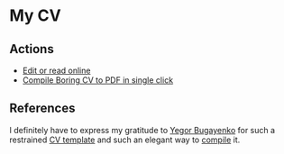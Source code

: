 # My CV

## Actions
- [Edit or read online][edit-link]
- [Compile Boring CV to PDF in single click][compile-link]

[edit-link]: https://www.overleaf.com/read/kgtkgdnpjbvp
[compile-link]: https://texlive2020.latexonline.cc/compile?git=https://github.com/NikitaIT/cv&target=resume-boring.tex&command=pdflatex

## References

I definitely have to express my gratitude to [Yegor Bugayenko][ye] for such a restrained [CV template][template] and such an elegant way to [compile][compiler] it.


[ye]: https://www.yegor256.com/
[template]: https://github.com/yegor256/blog/tree/master/_latex
[compiler]: https://latexonline.cc/
